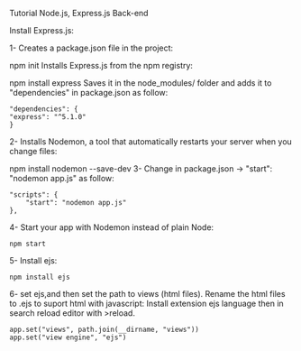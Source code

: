 Tutorial Node.js, Express.js Back-end

Install Express.js:

1- Creates a package.json file in the project:

npm init
Installs Express.js from the npm registry:

npm install express 
Saves it in the node_modules/ folder and adds it to "dependencies" in package.json as follow:

    "dependencies": {
    "express": "^5.1.0"
    }
2- Installs Nodemon, a tool that automatically restarts your server when you change files:

npm install nodemon --save-dev
3- Change in package.json → "start": "nodemon app.js" as follow:

    "scripts": {
        "start": "nodemon app.js"
    },
4- Start your app with Nodemon instead of plain Node:

    npm start

5- Install ejs:
  
    npm install ejs

6- set ejs,and then set the path to views (html files). Rename the html files to .ejs to suport html with javascript: Install extension ejs language then in search reload editor with >reload.

    app.set("views", path.join(__dirname, "views"))
    app.set("view engine", "ejs")